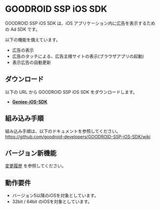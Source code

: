 # GOODROID SSP iOS SDK

GOODROID SSP iOS SDK は、iOS アプリケーション内に広告を表示するための Ad SDK です。

以下の機能を備えています。  
- 広告の表示
- 広告のタッチによる、広告主様サイトの表示(ブラウザアプリの起動)
- 表示広告の自動更新

## ダウンロード

以下の URL から GOODROID SSP iOS SDK をダウンロードします。

- **[Geniee-iOS-SDK](https://github.com/goodroid-developers/GOODROID-SSP-iOS-SDK/releases)**

## 組み込み手順

組み込み手順は、以下のドキュメントを参照してください。  
<https://github.com/goodroid-developers/GOODROID-SSP-iOS-SDK/wiki>

## バージョン新機能

[変更履歴](https://github.com/goodroid-developers/GOODROID-SSP-iOS-SDK/blob/master/CHANGELOG.md) を参照してください。

## 動作要件

- バージョン5以降のiOSを対象としています。
- 32bit / 64bit のiOSを対象としています。
